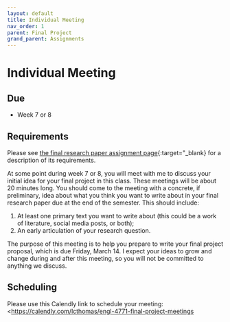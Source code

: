 ```yaml
---
layout: default
title: Individual Meeting
nav_order: 1
parent: Final Project
grand_parent: Assignments
---
```

# Individual Meeting
## Due
- Week 7 or 8

## Requirements
Please see [the final research paper assignment page](https://lindsaythomas.net/engl4771s25/assignments/final-project/paper.html){:target="_blank} for a description of its requirements.

At some point during week 7 or 8, you will meet with me to discuss your initial idea for your final project in this class. These meetings will be about 20 minutes long. You should come to the meeting with a concrete, if preliminary, idea about what you think you want to write about in your final research paper due at the end of the semester. This should include:
1. At least one primary text you want to write about (this could be a work of literature, social media posts, or both);
2. An early articulation of your research question.

The purpose of this meeting is to help you prepare to write your final project proposal, which is due Friday, March 14. I expect your ideas to grow and change during and after this meeting, so you will not be committed to anything we discuss.

## Scheduling
Please use this Calendly link to schedule your meeting: <https://calendly.com/lcthomas/engl-4771-final-project-meetings

